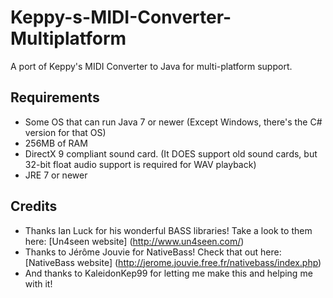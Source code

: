 # Keppy-s-MIDI-Converter-Multiplatform
A port of Keppy's MIDI Converter to Java for multi-platform support.

## Requirements
- Some OS that can run Java 7 or newer (Except Windows, there's the C# version for that OS)
- 256MB of RAM
- DirectX 9 compliant sound card. (It DOES support old sound cards, but 32-bit float audio support is required for WAV playback)
- JRE 7 or newer

## Credits
- Thanks Ian Luck for his wonderful BASS libraries! Take a look to them here: [Un4seen website] (http://www.un4seen.com/)
- Thanks to Jérôme Jouvie for NativeBass! Check that out here: [NativeBass website] (http://jerome.jouvie.free.fr/nativebass/index.php)
- And thanks to KaleidonKep99 for letting me make this and helping me with it!
